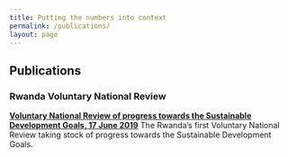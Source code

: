 ```yaml
---
title: Putting the numbers into context
permalink: /publications/
layout: page
---
```

## Publications

### Rwanda Voluntary National Review 
**[Voluntary National Review of progress towards the Sustainable Development Goals, 17 June 2019](https://sustainabledevelopment.un.org/content/documents/23432Rwanda_2019_VNR_Final_Draft___17_06_2019.pdf)** The Rwanda’s first Voluntary National Review taking stock of progress towards the Sustainable Development Goals.
